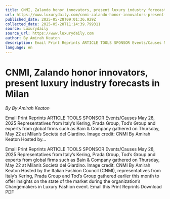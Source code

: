 ```yaml
---
title: CNMI, Zalando honor innovators, present luxury industry forecasts in Milan
url: https://www.luxurydaily.com/cnmi-zalando-honor-innovators-present-luxury-industry-forecasts-in-milan/
published_date: 2025-05-28T09:01:36.929Z
collected_date: 2025-05-28T11:14:39.799311
source: Luxurydaily
source_url: https://www.luxurydaily.com
author: By Amirah Keaton
description: Email Print Reprints ARTICLE TOOLS SPONSOR Events/Causes May 28, 2025 Representatives from Italy’s Kering, Prada Group, Tod’s Group and experts from global firms such as Bain &amp; Company gathered on Thursday, May 22 at Milan’s Società del Giardino. Image credit: CNMI By Amirah Keaton Hosted by...
language: en
---
```


# CNMI, Zalando honor innovators, present luxury industry forecasts in Milan

*By By Amirah Keaton*

Email Print Reprints ARTICLE TOOLS SPONSOR Events/Causes May 28, 2025 Representatives from Italy’s Kering, Prada Group, Tod’s Group and experts from global firms such as Bain &amp; Company gathered on Thursday, May 22 at Milan’s Società del Giardino. Image credit: CNMI By Amirah Keaton Hosted by...

Email Print Reprints ARTICLE TOOLS SPONSOR Events/Causes May 28, 2025 Representatives from Italy’s Kering, Prada Group, Tod’s Group and experts from global firms such as Bain &amp; Company gathered on Thursday, May 22 at Milan’s Società del Giardino. Image credit: CNMI By Amirah Keaton Hosted by the Italian Fashion Council (CNMI), representatives from Italy’s Kering, Prada Group and Tod’s Group gathered earlier this month to offer insights on the state of the market during the organization’s Changemakers in Luxury Fashion event. Email this Print Reprints Download PDF